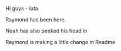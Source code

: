 Hi guys - iota



Raymond has been here.



Noah has also peeked his head in

Raymond is making a little change in Readme

